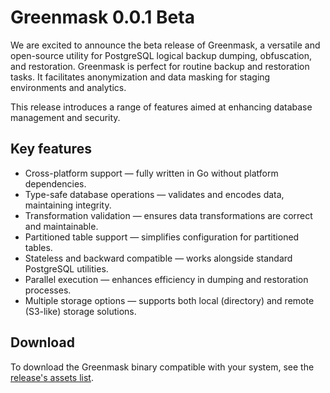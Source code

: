 # Greenmask 0.0.1 Beta

We are excited to announce the beta release of Greenmask, a versatile and open-source utility for PostgreSQL logical backup dumping, obfuscation, and restoration. Greenmask is perfect for routine backup and restoration tasks. It facilitates anonymization and data masking for staging environments and analytics.

This release introduces a range of features aimed at enhancing database management and security.

## Key features

- Cross-platform support — fully written in Go without platform dependencies.
- Type-safe database operations — validates and encodes data, maintaining integrity.
- Transformation validation — ensures data transformations are correct and maintainable.
- Partitioned table support — simplifies configuration for partitioned tables.
- Stateless and backward compatible — works alongside standard PostgreSQL utilities.
- Parallel execution — enhances efficiency in dumping and restoration processes.
- Multiple storage options — supports both local (directory) and remote (S3-like) storage solutions.

## Download

To download the Greenmask binary compatible with your system, see the [release's assets list](https://github.com/GreenmaskIO/greenmask/releases/tag/v0.1.0-beta).
